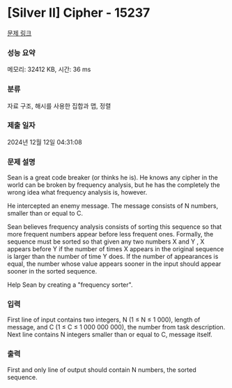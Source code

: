 # [Silver II] Cipher - 15237 

[문제 링크](https://www.acmicpc.net/problem/15237) 

### 성능 요약

메모리: 32412 KB, 시간: 36 ms

### 분류

자료 구조, 해시를 사용한 집합과 맵, 정렬

### 제출 일자

2024년 12월 12일 04:31:08

### 문제 설명

<p>Sean is a great code breaker (or thinks he is). He knows any cipher in the world can be broken by frequency analysis, but he has the completely the wrong idea what frequency analysis is, however.</p>

<p>He intercepted an enemy message. The message consists of N numbers, smaller than or equal to C.</p>

<p>Sean believes frequency analysis consists of sorting this sequence so that more frequent numbers appear before less frequent ones. Formally, the sequence must be sorted so that given any two numbers X and Y , X appears before Y if the number of times X appears in the original sequence is larger than the number of time Y does. If the number of appearances is equal, the number whose value appears sooner in the input should appear sooner in the sorted sequence.</p>

<p>Help Sean by creating a "frequency sorter".</p>

### 입력 

 <p>First line of input contains two integers, N (1 ≤ N ≤ 1 000), length of message, and C (1 ≤ C ≤ 1 000 000 000), the number from task description. Next line contains N integers smaller than or equal to C, message itself.</p>

### 출력 

 <p>First and only line of output should contain N numbers, the sorted sequence.</p>

